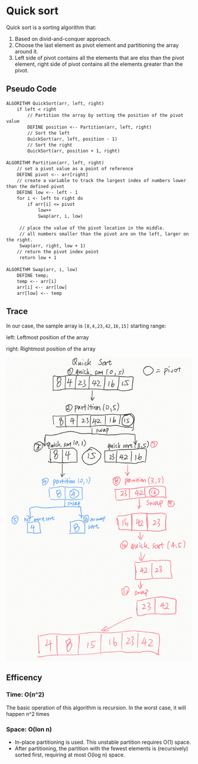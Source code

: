 # Quick sort

Quick sort is a sorting algorithm that:

1. Based on divid-and-conquer approach.
2. Choose the last element as pivot element and partitioning the array around it.
3. Left side of pivot contains all the elements that are elss than the pivot element, right side of pivot contains all the elements greater than the pivot.

## Pseudo Code

```Pseudo
ALGORITHM QuickSort(arr, left, right)
    if left < right
        // Partition the array by setting the position of the pivot value
        DEFINE position <-- Partition(arr, left, right)
        // Sort the left
        QuickSort(arr, left, position - 1)
        // Sort the right
        QuickSort(arr, position + 1, right)

ALGORITHM Partition(arr, left, right)
    // set a pivot value as a point of reference
    DEFINE pivot <-- arr[right]
    // create a variable to track the largest index of numbers lower than the defined pivot
    DEFINE low <-- left - 1
    for i <- left to right do
        if arr[i] <= pivot
            low++
            Swap(arr, i, low)

     // place the value of the pivot location in the middle.
     // all numbers smaller than the pivot are on the left, larger on the right.
     Swap(arr, right, low + 1)
    // return the pivot index point
     return low + 1

ALGORITHM Swap(arr, i, low)
    DEFINE temp;
    temp <-- arr[i]
    arr[i] <-- arr[low]
    arr[low] <-- temp
```

## Trace

In our case, the sample array is ```[8,4,23,42,16,15]```
starting range:

left: Leftmost position of the array

right: Rightmost position of the array

![img1](1.png)

## Efficency

### Time: O(n^2)

The basic operation of this algorithm is recursion. In the worst case, it will happen n^2 times

### Space: O(lon n)

- In-place partitioning is used. This unstable partition requires O(1) space.
- After partitioning, the partition with the fewest elements is (recursively) sorted first, requiring at most O(log n) space.
